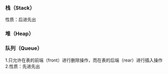 ### 栈（Stack）

性质：后进先出

### 堆（Heap）



### 队列（Queue）
1.只允许在表的前端（front）进行删除操作，而在表的后端（rear）进行插入操作
2.性质：先进先出